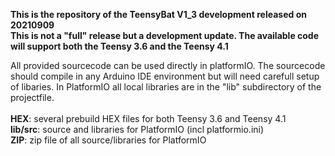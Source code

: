 
<b>This is the repository of the TeensyBat V1_3 development released on 20210909<br>
  This is not a "full" release but a development update. The available code will support both the Teensy 3.6 and the Teensy 4.1</b>

All provided sourcecode can be used directly in platformIO. The sourcecode should compile in any Arduino IDE environment but will need carefull setup of libaries. In PlatformIO all local libraries are in the "lib" subdirectory of the projectfile.  
<br>
<b>HEX</b>: several prebuild HEX files for both Teensy 3.6 and Teensy 4.1<br>
<b>lib/src</b>: source and libraries for PlatformIO (incl platformio.ini)<br>
<b>ZIP</b>: zip file of all source/libraries for PlatformIO<br>

